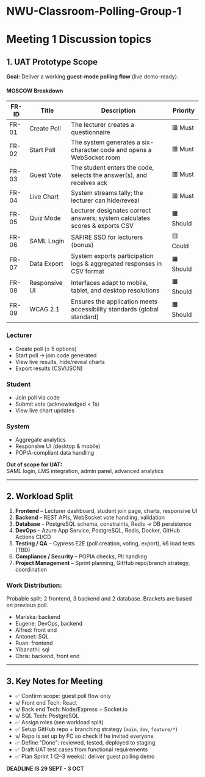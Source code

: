# NWU-Classroom-Polling-Group-1

# Meeting 1 Discussion topics

## 1. UAT Prototype Scope

**Goal:** Deliver a working **guest-mode polling flow** (live demo-ready).

#### MOSCOW Breakdown

| FR-ID | Title         | Description                                                                 | Priority   |
|-------|---------------|-----------------------------------------------------------------------------|------------|
| FR-01 | Create Poll   | The lecturer creates a questionnaire                                        | 🟥 Must    |
| FR-02 | Start Poll    | The system generates a six-character code and opens a WebSocket room        | 🟥 Must    |
| FR-03 | Guest Vote    | The student enters the code, selects the answer(s), and receives ack        | 🟥 Must    |
| FR-04 | Live Chart    | System streams tally; the lecturer can hide/reveal                          | 🟥 Must    |
| FR-05 | Quiz Mode     | Lecturer designates correct answers; system calculates scores & exports CSV | 🟧 Should  |
| FR-06 | SAML Login    | SAFIRE SSO for lecturers (bonus)                                            | 🟨 Could   |
| FR-07 | Data Export   | System exports participation logs & aggregated responses in CSV format      | 🟧 Should  |
| FR-08 | Responsive UI | Interfaces adapt to mobile, tablet, and desktop resolutions                 | 🟧 Should  |
| FR-09 | WCAG 2.1      | Ensures the application meets accessibility standards (global standard)     | 🟧 Should  |


### Lecturer
- Create poll (≤ 5 options)
- Start poll → join code generated
- View live results, hide/reveal charts
- Export results (CSV/JSON)

### Student
- Join poll via code
- Submit vote (acknowledged < 1s)
- View live chart updates

### System
- Aggregate analytics
- Responsive UI (desktop & mobile)
- POPIA-compliant data handling

**Out of scope for UAT:**  
SAML login, LMS integration, admin panel, advanced analytics

---

## 2. Workload Split

1. **Frontend** – Lecturer dashboard, student join page, charts, responsive UI  
2. **Backend** – REST APIs, WebSocket vote handling, validation  
3. **Database** – PostgreSQL schema, constraints, Redis → DB persistence  
4. **DevOps** – Azure App Service, PostgreSQL, Redis, Docker, GitHub Actions CI/CD  
5. **Testing / QA** – Cypress E2E (poll creation, voting, export), k6 load tests (TBD)  
6. **Compliance / Security** – POPIA checks, PII handling  
7. **Project Management** – Sprint planning, GitHub repo/branch strategy, coordination

### Work Distribution:
Probable split: 2 frontend, 3 backend and 2 database. Brackets are based on previous poll.

- Mariska: backend 
- Eugene: DevOps, backend 
- Alfred: front end 
- Antonet: SQL 
- Ruan: frontend
- Yibanathi: sql 
- Chris: backend, front end

---

## 3. Key Notes for Meeting

- ✅ Confirm scope: guest poll flow only  
- v/ Front end Tech: React
- v/ Back end Tech:  Node/Express + Socket.io
- v/ SQL Tech: PostgreSQL
- ✅ Assign roles (see workload split)  
- ✅ Setup GitHub repo + branching strategy (`main`, `dev`, `feature/*`)
-  v/ Repo is set up by FC so check if he invited everyone
- ✅ Define "Done": reviewed, tested, deployed to staging  
- ✅ Draft UAT test cases from functional requirements  
- ✅ Plan Sprint 1 (2–3 weeks): deliver guest polling demo

**DEADLINE IS 29 SEPT - 3 OCT**
